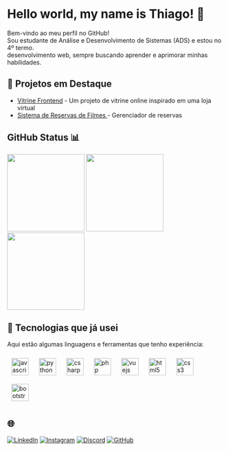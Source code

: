 # Hello world, my name is Thiago! 👋
Bem-vindo ao meu perfil no GitHub!  
Sou estudante de Análise e Desenvolvimento de Sistemas (ADS)  e estou no 4º termo.  
desenvolvimento web, sempre buscando aprender e aprimorar minhas habilidades.

## 🚀 Projetos em Destaque

- [Vitrine Frontend](https://github.com/thiago0-08/vitrine-front) - Um projeto de vitrine online inspirado em uma loja virtual
- [Sistema de Reservas de Filmes ](https://github.com/thiago0-08/Locadora) - Gerenciador de reservas 

## GitHub Status 📊

<div >
  <img height="180em" src="https://github-readme-stats.vercel.app/api?username=thiago0-08&show_icons=true&theme=tokyonight&include_all_commits=true&count_private=true" />
  <img height="180em" src="https://github-readme-streak-stats.herokuapp.com/?user=thiago0-08&theme=tokyonight" />
  <img height="180em" src="https://github-readme-stats.vercel.app/api/top-langs/?username=thiago0-08&layout=compact&langs_count=6&theme=tokyonight" />
</div>

## 🔧 Tecnologias que já usei

Aqui estão algumas linguagens e ferramentas que tenho experiência:

<div >
  <img src="https://cdn.jsdelivr.net/gh/devicons/devicon/icons/javascript/javascript-original.svg" height="40" alt="javascript logo" style="margin: 10px;"/>
  <img src="https://cdn.jsdelivr.net/gh/devicons/devicon/icons/python/python-original.svg" height="40" alt="python logo" style="margin: 10px;"/>
  <img src="https://cdn.jsdelivr.net/gh/devicons/devicon/icons/csharp/csharp-original.svg" height="40" alt="csharp logo" style="margin: 10px;"/>
  <img src="https://cdn.jsdelivr.net/gh/devicons/devicon/icons/php/php-original.svg" height="40" alt="php logo" style="margin: 10px;"/>
  <img src="https://cdn.jsdelivr.net/gh/devicons/devicon/icons/vuejs/vuejs-original.svg" height="40" alt="vuejs logo" style="margin: 10px;"/>
  <img src="https://cdn.jsdelivr.net/gh/devicons/devicon/icons/html5/html5-original.svg" height="40" alt="html5 logo" style="margin: 10px;"/>
  <img src="https://cdn.jsdelivr.net/gh/devicons/devicon/icons/css3/css3-original.svg" height="40" alt="css3 logo" style="margin: 10px;"/>
  <img src="https://cdn.jsdelivr.net/gh/devicons/devicon/icons/bootstrap/bootstrap-original.svg" height="40" alt="bootstrap logo" style="margin: 10px;"/>
</div>


## 🌐

[![LinkedIn](https://img.shields.io/badge/LinkedIn-blue?style=for-the-badge&logo=linkedin)](https://www.linkedin.com/in/thiago-silverio-pereira-262a0b214/)
[![Instagram](https://img.shields.io/badge/Instagram-purple?style=for-the-badge&logo=instagram)](https://www.instagram.com/thiagoxp_1)
[![Discord](https://img.shields.io/badge/Discord-7289DA?style=for-the-badge&logo=discord)](https://discord.com/channels/@me/1181728652090671265)
[![GitHub](https://img.shields.io/badge/GitHub_profissional-000?style=for-the-badge&logo=github)](https://github.com/thiago1-0)


